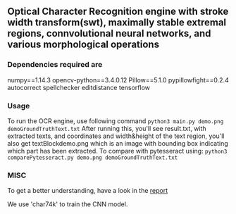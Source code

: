 ## Optical Character Recognition engine with stroke width transform(swt), maximally stable extremal regions, connvolutional neural networks, and various morphological operations

### Dependencies required are
numpy==1.14.3
opencv-python==3.4.0.12
Pillow==5.1.0
pypillowfight==0.2.4
autocorrect
spellchecker
editdistance
tensorflow

### Usage
To run the OCR engine, use following command
`
python3 main.py demo.png demoGroundTruthText.txt
`
After running this, you'll see result.txt, with extracted texts, and coordinates and width&height of the text region, you'll also get textBlockdemo.png which is an image with bounding box indicating which part has been extracted.
To compare with pytesseract using:
`
python3 comparePytesseract.py demo.png demoGroundTruthText.txt
`

### MISC
To get a better understanding, have a look in the [report](https://docs.google.com/document/d/17LA3ertSA5a36B1Gfju-eBpXZ0ikf46P-n1piiYW97w/edit?usp=sharing)

We use 'char74k' to train the CNN model.


